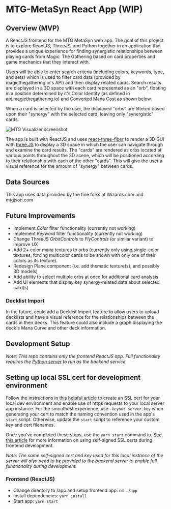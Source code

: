 # MTG-MetaSyn React App (WIP)

## Overview (MVP)

A ReactJS frontend for the MTG MetaSyn web app. The goal of this project is to explore ReactJS, ThreeJS, and Python together in an application that provides a unique experience for finding synergistic relationships between playing cards from Magic: The Gathering based on card properties and game mechanics that they interact with.

Users will be able to enter search criteria (including colors, keywords, type, and sets) which is used to filter card data (provided by magicthegathering.io's API) and then display related cards. Search results are displayed in a 3D space with each card represented as an "orb", floating in a position determined by it's Color Identity (as defined in api.magicthegathering.io) and Converted Mana Cost as shown below.

When a card is selected by the user, the displayed "orbs" are filtered based upon their "synergy" with the selected card, leaving only "synergistic" cards.

![MTG Visualizer screenshot](./img/screenshot.png)

The app is built with ReactJS and uses [react-three-fiber](https://github.com/pmndrs/react-three-fiber) to render a 3D GUI with [three.JS](https://threejs.org/) to display a 3D space in which the user can navigate through and examine the card results. The "cards" are rendered as orbs located at various points throughout the 3D scene, which will be positioned according to their relationship with each of the other "cards". This will give the user a visual reference for the amount of "synergy" between cards.

## Data Sources

This app uses data provided by the fine folks at Wizards.com and mtgjson.com

## Future Improvements

- Implement _Color_ filter functionality (currently not working)
- Implement _Keyword_ filter functionality (currently not working)
- Change ThreeJS _OrbitControls_ to _FlyControls_ (or similar variant) to improve UX
- Add 2+ color mana textures to orbs (currently only using single-color textures, forcing multicolor cards to be shown with only one of their colors as its texture).
- Redesign Plane component (i.e. add thematic texture(s), and possibly 3D models)
- Add ability to select multiple orbs at once for additional card analysis
- Add UI elements that display key synergy-related data about selected card(s)

### Decklist Import

In the future, could add a Decklist Import feature to allow users to upload decklists and have a visual reference for the relationships between the cards in their decks. This feature could also include a graph displaying the deck's Mana Curve and other deck information.

## Development Setup

_Note: This repo contains only the frontend ReactJS app. Full functionality requires the [Python server](https://github.com/TeeWeb/MTG-MetaSyn-PyServer) to run as the backend service_

## Setting up local SSL cert for development environment

Follow the instructions in [this helpful article](https://www.freecodecamp.org/news/how-to-get-https-working-on-your-local-development-environment-in-5-minutes-7af615770eec/) to create an SSL cert for your local dev environment and enable use of https requests to your local server app instance. For the smoothest experience, use `-keyout server.key` when generating your cert to match the naming convention used in the app's `start` script. Otherwise, update the `start` script to reference your custom key and cert filenames.

Once you've completed these steps, use the `yarn start` command to. [See this article](https://blog.bitsrc.io/using-https-for-local-development-for-react-angular-and-node-fdfaf69693cd) for more information on using self-signed SSL certs during frontend development.

_Note: The same self-signed cert and key used for this local instance of the server will also need to be provided to the backend server to enable full functionality during development._

### Frontend (ReactJS)

- Change directory to /app and setup frontend app: `cd ./app`
- Install dependencies: `yarn install`
- Start app: `yarn start`
